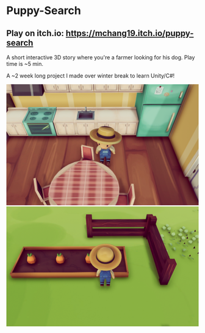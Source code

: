# Puppy-Search
Play on itch.io: https://mchang19.itch.io/puppy-search
---
A short interactive 3D story where you're a farmer looking for his dog.
Play time is ~5 min.

A ~2 week long project I made over winter break to learn Unity/C#!

![PS_Screenshot1](https://github.com/mchang19/Puppy-Search/blob/main/Puppy%20Search/Assets/Screenshots/PS_Screenshot1.png)
![PS_Screenshot2](https://github.com/mchang19/Puppy-Search/blob/main/Puppy%20Search/Assets/Screenshots/PS_Screenshot2.png)
